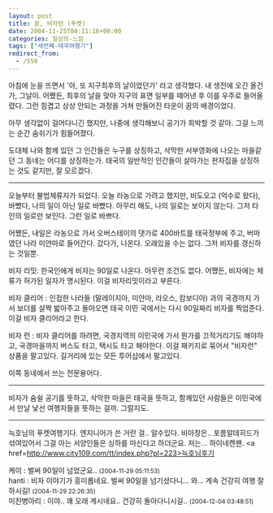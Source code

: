 ```yaml
---
layout: post
title: 꿈, 비자런 (푸켓)
date: 2004-11-25T08:11:16+00:00
categories: 일상의-느낌
tags: ["세번째-태국여행기"]
redirect_from:
  - /550
---
```


아침에 눈을 뜨면서 '아, 또 지구최후의 날이었던가' 라고 생각했다. 내 생전에 오긴 올건가, 그날이. 어쨌든, 최후의 날을 맞아 지구의 표면 일부를 떼어낸 후 이를 우주로 들어올렸다. 그런 힘겹고 상상 안되는 과정을 거쳐 만들어진 타운이 꿈의 배경이었다.

아무 생각없이 걸어다니긴 했지만, 나중에 생각해보니 공기가 희박할 것 같아. 그걸 느끼는 순간 숨쉬기가 힘들어졌다.

도대체 나와 함께 있던 그 인간들은 누구를 상징하고, 삭막한 서부영화에 나오는 마을같던 그 동네는 어디를 상징하는가. 태국의 일반적인 인간들이 살아가는 판자집을 상징하는 것도 같지만, 잘 모르겠다.

---

오늘부터 불법체류자가 되었다. 오늘 라농으로 가려고 했지만, 비도오고 (억수로 왔다), 바빴다, 나의 일이 아닌 일로 바빴다. 아무리 해도, 나의 일로는 보이지 않는다. 그저 타인의 일로만 보인다. 그런 일로 바쁘다.

어쨌든, 내일은 라농으로 가서 오버스테이의 댓가로 400바트를 태국정부에 주고, 버마였던 나라 미얀마로 들어간다. 갔다가, 나온다. 오래있을 수는 없다. 그저 비자를 갱신하는 것일뿐.

비자 리밋: 한국인에게 비자는 90일로 나온다. 아무런 조건도 없다. 어쨌든, 비자에는 체류가 허가된 일자가 명시된다. 이걸 비자리밋이라고 부른다.

비자 클리어 : 인접한 나라들 (말레이지아, 미얀마, 라오스, 캄보디아) 과의 국경까지 가서 보더를 살짝 밟아주고 돌아오면 태국 이민 국에서는 다시 90일짜리 비자를 찍업준다. 이걸 비자 클리어라고 한다.

비자 런 : 비자 클리어를 하려면, 국경지역의 이민국에 가서 뭔가를 끄적거리기도 해야하고, 국경마을까지 버스도 타고, 택시도 타고 해야한다. 이걸 패키지로 묶어서 "비자런" 상품을 팔고있다. 길거리에 있는 모든 투어샵에서 팔고있다.

이쪽 동네에서 쓰는 전문용어다.

---

비자가 숨쉴 공기를 뜻하고, 삭막한 마을은 태국을 뜻하고, 함께있던 사람들은 이민국에서 만날 낯선 여행자들을 뜻하는 걸까. 그럴지도.

---

늑호님의 푸켓여행기다. 엔지니어가 쓴 거란 걸.. 알수있다. 비아창은.. 포름알데히드가 섞여있어서 그걸 아는 서양인들은 싱하를 마신다고 하더군요. 저는... 하이네켄팬. <a href=http://www.city109.com/tt/index.php?pl=223>늑호님후기</a>
<div id=comments>
<div class=comment>
<!--- cmt:920 --->
<!--- mail: --->
<!--- parent:0 --->
케이 : 
벌써 90일이 넘었군요..
 <small>(2004-11-29 05:11:53)</small>
</div>
<div class=comment>
<!--- cmt:921 --->
<!--- mail: --->
<!--- parent:0 --->
hanti : 
비자 이야기가 흥미롭네요. 벌써 90일을 넘기셨다니... 와... 계속 건강히 여행 잘 하시길!
 <small>(2004-11-29 22:26:35)</small>
</div>
<div class=comment>
<!--- cmt:922 --->
<!--- mail: --->
<!--- parent:0 --->
미친병아리 : 
이야.. 꽤 오래 계시네요.. 건강히 돌아다니시길..
 <small>(2004-12-04 03:48:51)</small>
</div>
</div>
